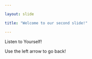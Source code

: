 ```yaml
---

layout: slide

title: "Welcome to our second slide!"

---
```


Listen to Yourself!

Use the left arrow to go back!
